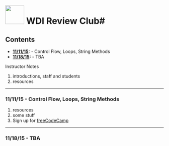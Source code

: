 # <img src="https://cloud.githubusercontent.com/assets/7833470/10423298/ea833a68-7079-11e5-84f8-0a925ab96893.png" width="60"> WDI Review Club#

## Contents
* **[11/11/15](#11/11/15):** - Control Flow, Loops, String Methods
* **[11/18/15](#11/18/15):** - TBA


Instructor Notes

1. introductions, staff and students
1. resources

---

### 11/11/15 - Control Flow, Loops, String Methods

1. resources 
  1. some stuff
1. Sign up for [freeCodeCamp](http://www.freecodecamp.com/map)






---

### 11/18/15 - TBA